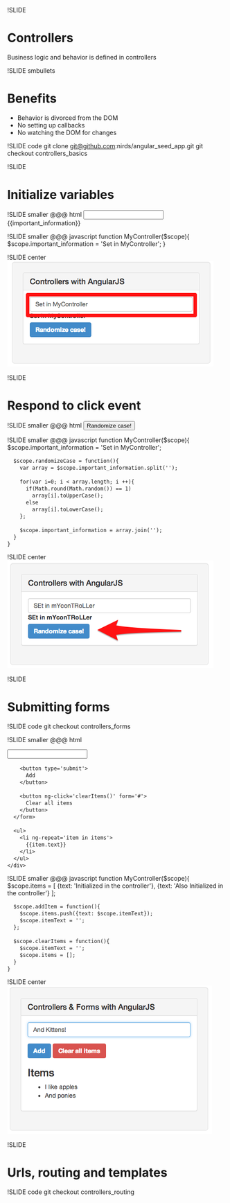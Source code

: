 !SLIDE
# Controllers #
Business logic and behavior is defined in controllers

!SLIDE smbullets
# Benefits #
* Behavior is divorced from the DOM
* No setting up callbacks
* No watching the DOM for changes

!SLIDE code
git clone git@github.com:nirds/angular\_seed\_app.git
git checkout controllers_basics

!SLIDE
# Initialize variables #

!SLIDE smaller
    @@@ html
    <input type='text' ng-model="important_information">
    <label>
      {{important_information}}
    </label>

!SLIDE smaller
    @@@ javascript
    function MyController($scope){
      $scope.important_information = 'Set in MyController';
    }

!SLIDE center
![setting variables](setting_variables.png)

!SLIDE
# Respond to click event #

!SLIDE smaller
    @@@ html
    <button ng-click='randomizeCase()'>
      Randomize case!
    </button>

!SLIDE smaller
    @@@ javascript
    function MyController($scope){
      $scope.important_information = 'Set in MyController';

      $scope.randomizeCase = function(){
        var array = $scope.important_information.split('');

        for(var i=0; i < array.length; i ++){
          if(Math.round(Math.random()) == 1)
            array[i].toUpperCase();
          else
            array[i].toLowerCase();
        };

        $scope.important_information = array.join('');
      }
    }

!SLIDE center
![click event](random_case.png)

!SLIDE
# Submitting forms #

!SLIDE code
git checkout controllers_forms

!SLIDE smaller
    @@@ html
    <div ng-controller='MyController'>
      <form ng-submit='addItem()'>
        <input type="text" ng-model="itemText">

        <button type='submit'>
          Add
        </button>

        <button ng-click='clearItems()' form='#'>
          Clear all items
        </button>
      </form>

      <ul>
        <li ng-repeat='item in items'>
          {{item.text}}
        </li>
      </ul>
    </div>

!SLIDE smaller
    @@@ javascript
    function MyController($scope){
      $scope.items = [
        {text: 'Initialized in the controller'},
        {text: 'Also Initialized in the controller'}
      ];

      $scope.addItem = function(){
        $scope.items.push({text: $scope.itemText});
        $scope.itemText = '';
      };

      $scope.clearItems = function(){
        $scope.itemText = '';
        $scope.items = [];
      }
    }

!SLIDE center
![forms](controller_forms.png)

!SLIDE
# Urls, routing and templates #

!SLIDE code
git checkout controllers_routing


